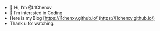 - 👋 Hi, I’m @L1Chenxv
- 👀 I’m interested in Coding
- Here is my Blog [https://l1chenxv.github.io/](https://l1chenxv.github.io/)
- Thank u for watching.

<!---
L1Chenxv/L1Chenxv is a ✨ special ✨ repository because its `README.md` (this file) appears on your GitHub profile.
You can click the Preview link to take a look at your changes.
--->
